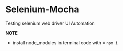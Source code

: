 # Selenium-Mocha
Testing selenium web driver UI Automation

__NOTE__
- install node_modules in terminal code with = ```npm i```
